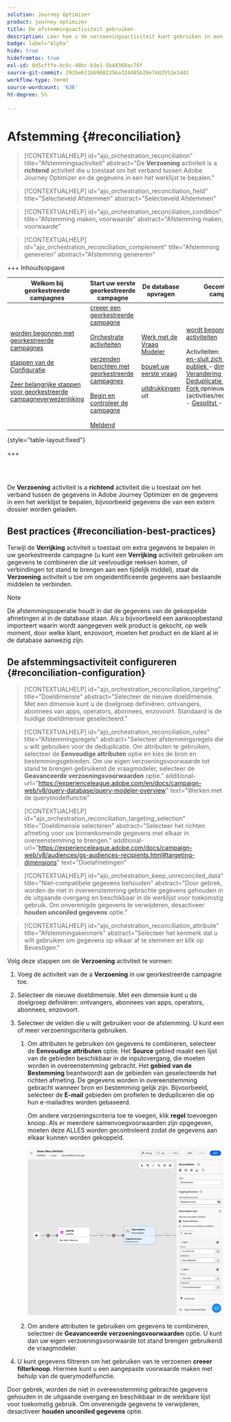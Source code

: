 ```yaml
---
solution: Journey Optimizer
product: journey optimizer
title: De afstemmingsactiviteit gebruiken
description: Leer hoe u de verzoeningsactiviteit kunt gebruiken in een georkestreerde campagne
badge: label="Alpha"
hide: true
hidefromtoc: true
exl-id: 0d5cfffe-bc6c-40bc-b3e1-5b44368ac76f
source-git-commit: 2935e611bb9682256a324485b28e7dd2552e1dd2
workflow-type: tm+mt
source-wordcount: '636'
ht-degree: 5%

---
```


# Afstemming {#reconciliation}

>[!CONTEXTUALHELP]
>id="ajo_orchestration_reconciliation"
>title="Afstemmingsactiviteit"
>abstract="De **Verzoening** activiteit is a **richtend** activiteit die u toestaat om het verband tussen Adobe Journey Optimizer en de gegevens in een het werklijst te bepalen."

>[!CONTEXTUALHELP]
>id="ajo_orchestration_reconciliation_field"
>title="Selectieveld Afstemmen"
>abstract="Selectieveld Afstemmen"

>[!CONTEXTUALHELP]
>id="ajo_orchestration_reconciliation_condition"
>title="Afstemming maken, voorwaarde"
>abstract="Afstemming maken, voorwaarde"

>[!CONTEXTUALHELP]
>id="ajo_orchestration_reconciliation_complement"
>title="Afstemming genereren"
>abstract="Afstemming genereren"

+++ Inhoudsopgave

| Welkom bij georkestreerde campagnes | Start uw eerste georkestreerde campagne | De database opvragen | Gecontroleerde campagnes |
|---|---|---|---|
| [ worden begonnen met georkestreerde campagnes ](gs-orchestrated-campaigns.md)<br/><br/>[ stappen van de Configuratie ](configuration-steps.md)<br/><br/>[ Zeer belangrijke stappen voor georkestreerde campagneverwezenlijking ](gs-campaign-creation.md) | [ creeer een georkestreerde campagne ](create-orchestrated-campaign.md)<br/><br/>[ Orchestrate activiteiten ](orchestrate-activities.md)<br/><br/>[ verzenden berichten met georkestreerde campagnes ](send-messages.md)<br/><br/>[ Begin en controleer de campagne ](start-monitor-campaigns.md)<br/><br/>[ Meldend ](reporting-campaigns.md) | [ Werk met de Vraag Modeler ](orchestrated-query-modeler.md)<br/><br/>[ bouwt uw eerste vraag ](build-query.md)<br/><br/>[ uitdrukkingen ](edit-expressions.md) uit | [ wordt begonnen met activiteiten ](activities/about-activities.md)<br/><br/> Activiteiten:<br/>[ en-sluit zich aan ](activities/and-join.md) - [ bouwt publiek ](activities/build-audience.md) - [ dimensie van de Verandering ](activities/change-dimension.md) - [ combineert ](activities/combine.md) - [ Deduplicatie ](activities/deduplication.md) - [ Verrijking ](activities/enrichment.md) - [ Fork ](activities/fork.md) opnieuw verzoening ](activities/reconciliation.md) - [ Gesplitst ](activities/split.md) - [ wacht ](activities/wait.md)[ |

{style="table-layout:fixed"}

+++

<br/><br/>

De **Verzoening** activiteit is a **richtend** activiteit die u toestaat om het verband tussen de gegevens in Adobe Journey Optimizer en de gegevens in een het werklijst te bepalen, bijvoorbeeld gegevens die van een extern dossier worden geladen.

## Best practices {#reconciliation-best-practices}

Terwijl de **Verrijking** activiteit u toestaat om extra gegevens te bepalen in uw georkestreerde campagne (u kunt een **Verrijking** activiteit gebruiken om gegevens te combineren die uit veelvoudige reeksen komen, of verbindingen tot stand te brengen aan een tijdelijk middel), staat de **Verzoening** activiteit u toe om ongeidentificeerde gegevens aan bestaande middelen te verbinden.

>[!NOTE]
>De afstemmingsoperatie houdt in dat de gegevens van de gekoppelde afmetingen al in de database staan.  Als u bijvoorbeeld een aankoopbestand importeert waarin wordt aangegeven welk product is gekocht, op welk moment, door welke klant, enzovoort, moeten het product en de klant al in de database aanwezig zijn.

## De afstemmingsactiviteit configureren {#reconciliation-configuration}

>[!CONTEXTUALHELP]
>id="ajo_orchestration_reconciliation_targeting"
>title="Doeldimensie"
>abstract="Selecteer de nieuwe doeldimensie. Met een dimensie kunt u de doelgroep definiëren: ontvangers, abonnees van apps, operators, abonnees, enzovoort. Standaard is de huidige doeldimensie geselecteerd."

>[!CONTEXTUALHELP]
>id="ajo_orchestration_reconciliation_rules"
>title="Afstemmingsregels"
>abstract="Selecteer afstemmingsregels die u wilt gebruiken voor de deduplicatie. Om attributen te gebruiken, selecteer de **Eenvoudige attributen** optie en kies de bron en bestemmingsgebieden. Om uw eigen verzoeningsvoorwaarde tot stand te brengen gebruikend de vraagmodeler, selecteer de **Geavanceerde verzoeningsvoorwaarden** optie."
>additional-url="https://experienceleague.adobe.com/en/docs/campaign-web/v8/query-database/query-modeler-overview" text="Werken met de querymodelfunctie"

>[!CONTEXTUALHELP]
>id="ajo_orchestration_reconciliation_targeting_selection"
>title="Doeldimensie selecteren"
>abstract="Selecteer het richten afmeting voor uw binnenkomende gegevens met elkaar in overeenstemming te brengen."
>additional-url="https://experienceleague.adobe.com/docs/campaign-web/v8/audiences/gs-audiences-recipients.html#targeting-dimensions" text="Doelafmetingen"

>[!CONTEXTUALHELP]
>id="ajo_orchestration_keep_unreconciled_data"
>title="Niet-compatibele gegevens behouden"
>abstract="Door gebrek, worden de niet in overeenstemming gebrachte gegevens gehouden in de uitgaande overgang en beschikbaar in de werklijst voor toekomstig gebruik. Om onverenigde gegevens te verwijderen, desactiveer **houden unconiled gegevens** optie."

>[!CONTEXTUALHELP]
>id="ajo_orchestration_reconciliation_attribute"
>title="Afstemmingskenmerk"
>abstract="Selecteer het kenmerk dat u wilt gebruiken om gegevens op elkaar af te stemmen en klik op Bevestigen."

Volg deze stappen om de **Verzoening** activiteit te vormen:

1. Voeg de activiteit van de a **Verzoening** in uw georkestreerde campagne toe.

1. Selecteer de nieuwe doeldimensie. Met een dimensie kunt u de doelgroep definiëren: ontvangers, abonnees van apps, operators, abonnees, enzovoort.

1. Selecteer de velden die u wilt gebruiken voor de afstemming. U kunt een of meer verzoeningscriteria gebruiken.

   1. Om attributen te gebruiken om gegevens te combineren, selecteer de **Eenvoudige attributen** optie. Het **Source** gebied maakt een lijst van de gebieden beschikbaar in de inputovergang, die moeten worden in overeenstemming gebracht. Het **gebied van de Bestemming** beantwoordt aan de gebieden van geselecteerde het richten afmeting. De gegevens worden in overeenstemming gebracht wanneer bron en bestemming gelijk zijn. Bijvoorbeeld, selecteer de **E-mail** gebieden om profielen te dedupliceren die op hun e-mailadres worden gebaseerd.

      Om andere verzoeningscriteria toe te voegen, klik **regel** toevoegen knoop. Als er meerdere samenvoegvoorwaarden zijn opgegeven, moeten deze ALLES worden gecontroleerd zodat de gegevens aan elkaar kunnen worden gekoppeld.

      ![](../assets/workflow-reconciliation-criteria.png)

   1. Om andere attributen te gebruiken om gegevens te combineren, selecteer de **Geavanceerde verzoeningsvoorwaarden** optie. U kunt dan uw eigen verzoeningsvoorwaarde tot stand brengen gebruikend de vraagmodeler.

1. U kunt gegevens filtreren om het gebruiken van te verzoenen **creeer filterknoop**. Hiermee kunt u een aangepaste voorwaarde maken met behulp van de querymodelfunctie.

Door gebrek, worden de niet in overeenstemming gebrachte gegevens gehouden in de uitgaande overgang en beschikbaar in de werkbare lijst voor toekomstig gebruik. Om onverenigde gegevens te verwijderen, desactiveer **houden unconiled gegevens** optie.
